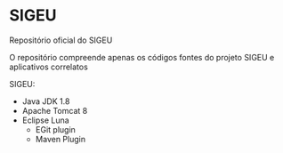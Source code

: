 # SIGEU
Repositório oficial do SIGEU

O repositório compreende apenas os códigos fontes do projeto SIGEU e aplicativos correlatos

SIGEU:
- Java JDK 1.8
- Apache Tomcat 8
- Eclipse Luna
  - EGit plugin
  - Maven Plugin
